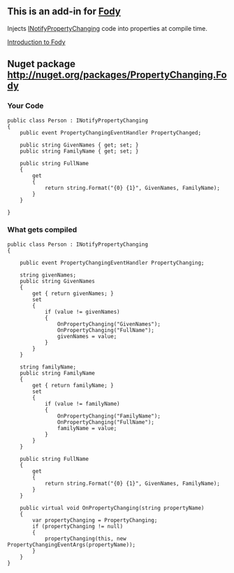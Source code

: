 ## This is an add-in for [Fody](https://github.com/SimonCropp/Fody/) 

Injects [INotifyPropertyChanging](http://msdn.microsoft.com/en-us/library/system.componentmodel.inotifypropertychanging.aspx) code into properties at compile time.

[Introduction to Fody](http://github.com/SimonCropp/Fody/wiki/SampleUsage)

## Nuget package http://nuget.org/packages/PropertyChanging.Fody 

### Your Code

    public class Person : INotifyPropertyChanging
    {
        public event PropertyChangingEventHandler PropertyChanged;

        public string GivenNames { get; set; }
        public string FamilyName { get; set; }

        public string FullName
        {
            get
            {
                return string.Format("{0} {1}", GivenNames, FamilyName);
            }
        }

    }

### What gets compiled

    public class Person : INotifyPropertyChanging
    {

        public event PropertyChangingEventHandler PropertyChanging;

        string givenNames;
        public string GivenNames
        {
            get { return givenNames; }
            set
            {
                if (value != givenNames)
                {
                    OnPropertyChanging("GivenNames");
                    OnPropertyChanging("FullName");
                    givenNames = value;
                }
            }
        }

        string familyName;
        public string FamilyName
        {
            get { return familyName; }
            set 
            {
                if (value != familyName)
                {
                    OnPropertyChanging("FamilyName");
                    OnPropertyChanging("FullName");
                    familyName = value;
                }
            }
        }

        public string FullName
        {
            get
            {
                return string.Format("{0} {1}", GivenNames, FamilyName);
            }
        }

        public virtual void OnPropertyChanging(string propertyName)
        {
            var propertyChanging = PropertyChanging;
            if (propertyChanging != null)
            {
                propertyChanging(this, new PropertyChangingEventArgs(propertyName));
            }
        }
    }

